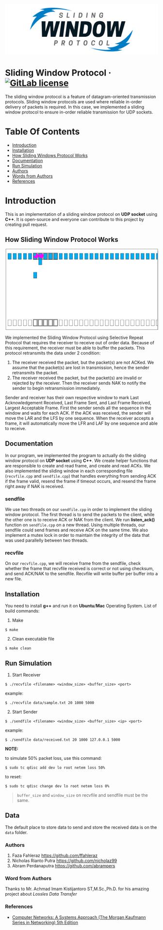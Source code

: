 <img src="logo.png">

Sliding Window Protocol
&middot;
[![GitLab license](https://img.shields.io/github/license/Day8/re-frame.svg)](LICENSE)
=====
The sliding window protocol is a feature of datagram-oriented transmission protocols. Sliding window protocols are used where reliable in-order delivery of packets is required. In this case, we implemented a sliding window protocol to ensure in-order reliable transmission for UDP sockets.

# Table Of Contents
- [Introduction](#introduction)
- [Installation](#installation)
- [How Sliding Windows Protocol Works](#how-sliding-window-protocol-works)
- [Documentation](#documentation)
- [Run Simulation](#run-simulation)
- [Authors](#authors)
- [Words from Authors](#word-from-authors)
- [References](#references)

# Introduction
This is an implementation of a sliding window protocol on **UDP socket** using **C++**. It is open-source and everyone can contribute to this project by creating pull request.

## How Sliding Window Protocol Works
<img src="sliding-window-protocol.gif">

We implemented the Sliding Window Protocol using Selective Repeat Protocol that requires the receiver to receive out of order data. Because of this requirement, the receiver must be able to buffer the packets. This protocol retransmits the data under 2 condition:
1. The receiver received the packet, but the packet(s) are not ACKed. We assume that the packet(s) are lost in transmission, hence the sender retransmits the packet.
2. The receiver received the packet, but the packet(s) are invalid or rejected by the receiver. Then the receiver sends NAK to notify the sender to begin retransmission immediately.

Sender and receiver has their own respective window to mark Last Acknowledgement Received, Last Frame Sent, and Last Frame Received, Largest Acceptable Frame. First the sender sends all the sequence in the window and waits for each ACK. If the ACK was received, the sender will move the LAR and the LFS by one sequence. When the receiver accepts a frame, it will automatically move the LFR and LAF by one sequence and able to receive.

## Documentation
In our program, we implemented the program to actually do the sliding window protocol on **UDP socket** using **C++**. We create helper functions that are responsible to create and read frame, and create and read ACKs. We also implemented the sliding window in each corresponding file (`recvfile.cpp` and `sendfile.cpp`) that handles everything from sending ACK if the frame valid, resend the frame if timeout occurs, and resend the frame right away if NAK is received.

### sendfile
We use two threads on our `sendfile.cpp` in order to implement the sliding window protocol. The first thread is to send the packets to the client, while the other one is to receive ACK or NAK from the client. We run **listen_ack()** function on `sendfile.cpp` on a new thread. Using multiple threads, our sendfile could send frames and receive ACK on the same time.
We also implement a mutex lock in order to maintain the integrity of the data that was used parallelly between two threads.

### recvfile
On our `recvfile.cpp`, we will receive frame from the sendfile, check whether the frame that recvfile received is correct or not using checksum, and send ACK/NAK to the sendfile. Recvfile will write buffer per buffer into a new file.

## Installation
You need to install **g++** and run it on **Ubuntu**/**Mac** Operating System. List of build commands:
1. Make
```
$ make
```
2. Clean executable file
```
$ make clean
```

## Run Simulation
1. Start Receiver
```
$ ./recvfile <filename> <window_size> <buffer_size> <port>
```
example:
```
$ ./recvfile data/sample.txt 20 1000 5000
```
2. Start Sender
```
$ ./sendfile <filename> <window_size> <buffer_size> <ip> <port>
```
example:
```
$ ./sendfile data/received.txt 20 1000 127.0.0.1 5000
```

**NOTE:**

to simulate 50% packet loss, use this command:
```
$ sudo tc qdisc add dev lo root netem loss 50%
```

to reset:
```
$ sudo tc qdisc change dev lo root netem loss 0%
```

> `buffer_size` and `window_size` on recvfile and sendfile must be the same. 

## Data
The default place to store data to send and store the received data is on the `data` folder.

### Authors
1. Faza Fahleraz https://github.com/ffahleraz
2. Nicholas Rianto Putra https://github.com/nicholaz99
3. Abram Perdanaputra https://github.com/abrampers

### Word from Authors
Thanks to Mr. Achmad Imam Kistijantoro ST,M.Sc.,Ph.D. for his amazing project about *Lossles Data Transfer*

### References
* [Computer Networks: A Systems Approach (The Morgan Kaufmann Series in Networking) 5th Edition](https://www.amazon.com/Computer-Networks-Fifth-Approach-Networking/dp/0123850592)
